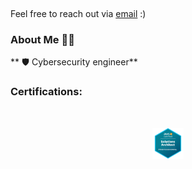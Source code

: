 <p align="center">
<a target="_blank" href=""></a><img src="https://github.com/issambenhida/issambenhida/blob/main/images/welcome.gif?raw=true" alt="">
</p>

Feel free to reach out via <a href="mailto:issam.benhida.911@gmail.com">email</a> :)

### About Me 🧑‍💼
** 🛡️ Cybersecurity engineer** 

### Certifications:

<br>

<p align="center">
<a target="_blank" href=""></a><img src="https://github.com/issambenhida/issambenhida/blob/main/images/sap.png?raw=true" width="10%" height="10%" alt="">
</p>
<!---
IssamBenhida/IssamBenhida is a ✨ special ✨ repository because its `README.md` (this file) appears on your GitHub profile.
You can click the Preview link to take a look at your changes.
--->
